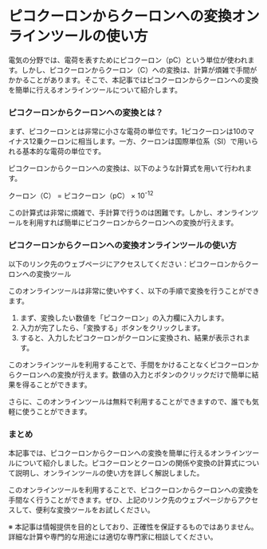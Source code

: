 ピコクーロンからクーロンへの変換オンラインツールの使い方
============================

電気の分野では、電荷を表すためにピコクーロン（pC）という単位が使われます。しかし、ピコクーロンからクーロン（C）への変換は、計算が煩雑で手間がかかることがあります。そこで、本記事ではピコクーロンからクーロンへの変換を簡単に行えるオンラインツールについて紹介します。

### ピコクーロンからクーロンへの変換とは？

まず、ピコクーロンとは非常に小さな電荷の単位です。1ピコクーロンは10のマイナス12乗クーロンに相当します。一方、クーロンは国際単位系（SI）で用いられる基本的な電荷の単位です。

ピコクーロンからクーロンへの変換は、以下のような計算式を用いて行われます。

クーロン（C） = ピコクーロン（pC） × 10<sup>-12</sup>

この計算式は非常に煩雑で、手計算で行うのは困難です。しかし、オンラインツールを利用すれば簡単にピコクーロンからクーロンへの変換が行えます。

### ピコクーロンからクーロンへの変換オンラインツールの使い方

以下のリンク先のウェブページにアクセスしてください：ピコクーロンからクーロンへの変換ツール

このオンラインツールは非常に使いやすく、以下の手順で変換を行うことができます。

1. まず、変換したい数値を「ピコクーロン」の入力欄に入力します。
2. 入力が完了したら、「変換する」ボタンをクリックします。
3. すると、入力したピコクーロンがクーロンに変換され、結果が表示されます。

このオンラインツールを利用することで、手間をかけることなくピコクーロンからクーロンへの変換が行えます。数値の入力とボタンのクリックだけで簡単に結果を得ることができます。

さらに、このオンラインツールは無料で利用することができますので、誰でも気軽に使うことができます。

### まとめ

本記事では、ピコクーロンからクーロンへの変換を簡単に行えるオンラインツールについて紹介しました。ピコクーロンとクーロンの関係や変換の計算式について説明し、オンラインツールの使い方を詳しく解説しました。

このオンラインツールを利用することで、ピコクーロンからクーロンへの変換を手間なく行うことができます。ぜひ、上記のリンク先のウェブページからアクセスして、便利な変換ツールをお試しください。

※ 本記事は情報提供を目的としており、正確性を保証するものではありません。詳細な計算や専門的な用途には適切な専門家に相談してください。